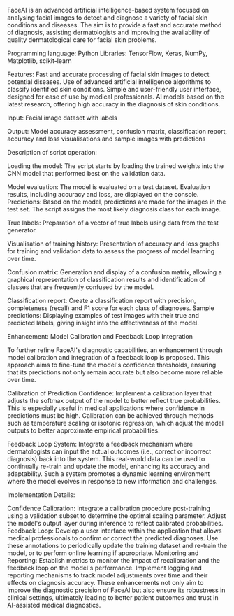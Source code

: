FaceAI is an advanced artificial intelligence-based system focused on analysing facial images to detect and diagnose a variety of facial skin conditions and diseases. The aim is to provide a fast and accurate method of diagnosis, assisting dermatologists and improving the availability of quality dermatological care for facial skin problems.

Programming language: Python
Libraries: TensorFlow, Keras, NumPy, Matplotlib, scikit-learn

Features: Fast and accurate processing of facial skin images to detect potential diseases. Use of advanced artificial intelligence algorithms to classify identified skin conditions. Simple and user-friendly user interface, designed for ease of use by medical professionals. AI models based on the latest research, offering high accuracy in the diagnosis of skin conditions.

Input: Facial image dataset with labels

Output: Model accuracy assessment, confusion matrix, classification report, accuracy and loss visualisations and sample images with predictions

Description of script operation:

Loading the model: The script starts by loading the trained weights into the CNN model that performed best on the validation data.

Model evaluation: The model is evaluated on a test dataset. Evaluation results, including accuracy and loss, are displayed on the console.
Predictions: Based on the model, predictions are made for the images in the test set. The script assigns the most likely diagnosis class for each image.

True labels: Preparation of a vector of true labels using data from the test generator.

Visualisation of training history: Presentation of accuracy and loss graphs for training and validation data to assess the progress of model learning over time.

Confusion matrix: Generation and display of a confusion matrix, allowing a graphical representation of classification results and identification of classes that are frequently confused by the model.

Classification report: Create a classification report with precision, completeness (recall) and F1 score for each class of diagnoses.
Sample predictions: Displaying examples of test images with their true and predicted labels, giving insight into the effectiveness of the model.

Enhancement: Model Calibration and Feedback Loop Integration

To further refine FaceAI's diagnostic capabilities, an enhancement through model calibration and integration of a feedback loop is proposed. This approach aims to fine-tune the model's confidence thresholds, ensuring that its predictions not only remain accurate but also become more reliable over time.

Calibration of Prediction Confidence: Implement a calibration layer that adjusts the softmax output of the model to better reflect true probabilities. This is especially useful in medical applications where confidence in predictions must be high. Calibration can be achieved through methods such as temperature scaling or isotonic regression, which adjust the model outputs to better approximate empirical probabilities.

Feedback Loop System: Integrate a feedback mechanism where dermatologists can input the actual outcomes (i.e., correct or incorrect diagnosis) back into the system. This real-world data can be used to continually re-train and update the model, enhancing its accuracy and adaptability. Such a system promotes a dynamic learning environment where the model evolves in response to new information and challenges.

Implementation Details:

Confidence Calibration:
Integrate a calibration procedure post-training using a validation subset to determine the optimal scaling parameter.
Adjust the model's output layer during inference to reflect calibrated probabilities.
Feedback Loop:
Develop a user interface within the application that allows medical professionals to confirm or correct the predicted diagnoses.
Use these annotations to periodically update the training dataset and re-train the model, or to perform online learning if appropriate.
Monitoring and Reporting:
Establish metrics to monitor the impact of recalibration and the feedback loop on the model's performance.
Implement logging and reporting mechanisms to track model adjustments over time and their effects on diagnosis accuracy.
These enhancements not only aim to improve the diagnostic precision of FaceAI but also ensure its robustness in clinical settings, ultimately leading to better patient outcomes and trust in AI-assisted medical diagnostics.
